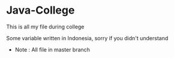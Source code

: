 # Java-College
This is all my file during college

Some variable written in Indonesia, sorry if you didn't understand
- Note : All file in master branch
